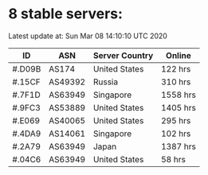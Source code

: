 # 8 stable servers:

Latest update at: Sun Mar 08 14:10:10 UTC 2020

| ID | ASN | Server Country | Online |
| -- | --- | -------------- | ------ |
| #.D09B | AS174 | United States | 122 hrs |
| #.15CF | AS49392 | Russia | 310 hrs |
| #.7F1D | AS63949 | Singapore | 1558 hrs |
| #.9FC3 | AS53889 | United States | 1405 hrs |
| #.E069 | AS40065 | United States | 295 hrs |
| #.4DA9 | AS14061 | Singapore | 102 hrs |
| #.2A79 | AS63949 | Japan | 1387 hrs |
| #.04C6 | AS63949 | United States | 58 hrs |


